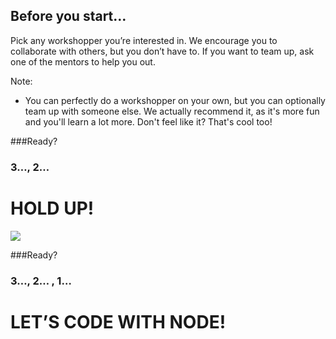 ## Before you start&hellip;

Pick any workshopper you&rsquo;re interested in. We encourage you to collaborate with others, but you don&rsquo;t have to. If you want to team up, ask one of the mentors to help you out.<!-- .element: class="fragment"  -->

Note:
- You can perfectly do a workshopper on your own, but you can optionally team up with someone else. We actually recommend it, as it's more fun and you'll learn a lot more. Don't feel like it? That's cool too!


###Ready?<!-- .element: class="fragment"  -->


<h3>3&hellip;<span class="fragment">, 2&hellip;</span>


# HOLD UP!

<img class="plain fragment" src="images/beerjs.svg" style>


###Ready?<!-- .element: class="fragment"  -->


<h3>3&hellip;<span class="fragment">, 2&hellip;</span><span class="fragment"> , 1&hellip;</span></h3>

# LET&rsquo;S CODE WITH NODE!<!-- .element: class="fragment"  -->

